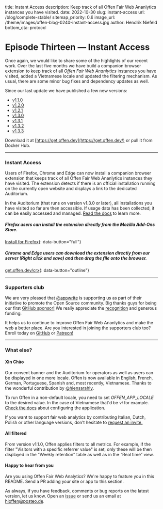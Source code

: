 title: Instant Access
description: Keep track of all Offen Fair Web Ananlytics instances you have visited.
date: 2022-10-30
slug: instant-access
url: /blog/complete-stable/
sitemap_priority: 0.6
image_url: /theme/images/offen-blog-0240-instant-access.jpg
author: Hendrik Niefeld
bottom_cta: protocol

# Episode Thirteen — Instant Access

Once again, we would like to share some of the highlights of our recent work. Over the last five months we have build a companion browser extension to keep track of all *Offen Fair Web Ananlytics* instances you have visited, added a Vietnamese locale and updated the filtering mechanism. As usual, there are some minor bug fixes and dependency updates as well.

Since our last update we have published a few new versions:

- [v1.1.0](https://github.com/offen/offen/releases/tag/v1.1.0)
- [v1.2.0](https://github.com/offen/offen/releases/tag/v1.2.0)
- [v1.2.1](https://github.com/offen/offen/releases/tag/v1.2.1)
- [v1.3.0](https://github.com/offen/offen/releases/tag/v1.3.0)
- [v1.3.1](https://github.com/offen/offen/releases/tag/v1.3.1)
- [v1.3.2](https://github.com/offen/offen/releases/tag/v1.3.2)
- [v1.3.3](https://github.com/offen/offen/releases/tag/v1.3.3)

Download it at [https://get.offen.dev](https://get.offen.dev/) or pull it from Docker Hub.

---

### Instant Access

Users of Firefox, Chrome and Edge can now install a companion browser extension that keeps track of all Offen Fair Web Ananlytics instances they have visited. The extension detects if there is an official installation running on the currently open website and displays a link to the dedicated Auditorium.

In the Auditorium (that runs on version v1.3.0 or later), all installations you have visited so far are then accessible. If usage data has been collected, it can be easily accessed and managed. [Read the docs](https://docs.offen.dev/using-offen/browser-extension/) to learn more.

##### Firefox users can install the extension directly from the Mozilla Add-Ons Store.
[Install for Firefox](https://addons.mozilla.org/en-US/firefox/addon/offen-instant-access/){: data-button="full"}

##### *Chrome and Edge* users can download the extension directly from our server (Right click and save) and then drag the file onto the browser.
[get.offen.dev/crx](https://get.offen.dev/crx){: data-button="outline"}

---

### Supporters club

We are very pleased that [@appwrite](https://appwrite.io/) is supporting us as part of their initiative to promote the Open Source community. Big thanks guys for being our first [GitHub sponsor!](https://github.com/sponsors/offen)
We really appreciate the [recognition](https://dev.to/appwrite/appwrite-loves-open-source-why-i-chose-to-sponsor-offen-5efn) and generous funding.

It helps us to continue to improve Offen Fair Web Ananlytics and make the web a better place. Are you interested in joining the supporters club too? Enroll today on [GitHub](https://github.com/sponsors/offen) or [Patreon!](https://www.patreon.com/offen)

---

### What else?

#### Xin Chào

Our consent banner and the Auditorium for operators as well as users can be displayed in one more locale. Offen is now available in English, French, German, Portuguese, Spanish and, most recently, Vietnamese. Thanks to the wonderful contribution by [@hiensarahly](https://github.com/hiensarahly).

To run Offen in a non-default locale, you need to set *OFFEN_APP_LOCALE* to the desired value. In the case of Vietnamese that'd be *vi* for example. [Check the docs](https://docs.offen.dev/running-offen/configuring-the-application/#application) about configuring the application.

If you want to support fair web analytics by contributing Italian, Dutch, Polish or other language versions, don't hesitate to [request an invite.](mailto:hioffen@posteo.de)

#### All filtered

From version v1.1.0, Offen applies filters to all metrics. For example, if the filter "Visitors with a specific referrer value" is set, only these will be then displayed in the “Weekly retention” table as well as in the “Real time” view.

#### Happy to hear from you

Are you using Offen Fair Web Analytics? We're happy to feature you in this README. Send a PR adding your site or app to this section.

As always, if you have feedback, comments or bug reports on the latest version, let us know. Open an [issue](https://github.com/offen/offen/issues) or send us an email at [hioffen@posteo.de](mailto:hioffen@posteo.de).

